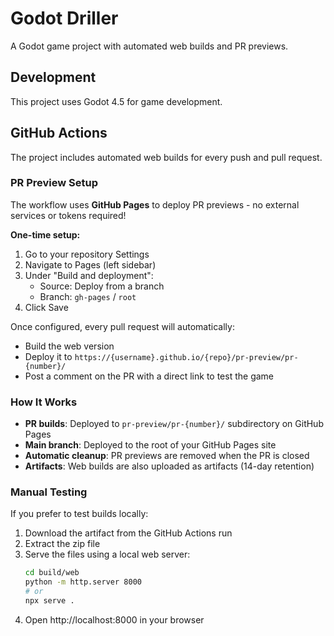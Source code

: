 # Godot Driller

A Godot game project with automated web builds and PR previews.

## Development

This project uses Godot 4.5 for game development.

## GitHub Actions

The project includes automated web builds for every push and pull request.

### PR Preview Setup

The workflow uses **GitHub Pages** to deploy PR previews - no external services or tokens required!

**One-time setup:**

1. Go to your repository Settings
2. Navigate to Pages (left sidebar)
3. Under "Build and deployment":
   - Source: Deploy from a branch
   - Branch: `gh-pages` / `root`
4. Click Save

Once configured, every pull request will automatically:
- Build the web version
- Deploy it to `https://{username}.github.io/{repo}/pr-preview/pr-{number}/`
- Post a comment on the PR with a direct link to test the game

### How It Works

- **PR builds**: Deployed to `pr-preview/pr-{number}/` subdirectory on GitHub Pages
- **Main branch**: Deployed to the root of your GitHub Pages site
- **Automatic cleanup**: PR previews are removed when the PR is closed
- **Artifacts**: Web builds are also uploaded as artifacts (14-day retention)

### Manual Testing

If you prefer to test builds locally:

1. Download the artifact from the GitHub Actions run
2. Extract the zip file
3. Serve the files using a local web server:
   ```bash
   cd build/web
   python -m http.server 8000
   # or
   npx serve .
   ```
4. Open http://localhost:8000 in your browser
